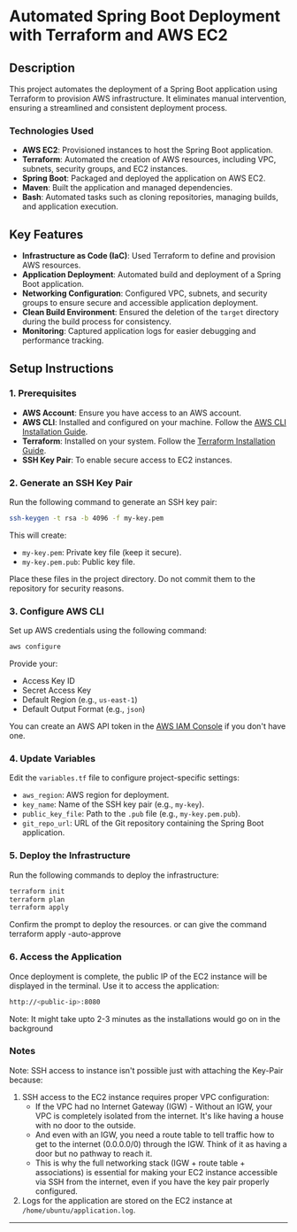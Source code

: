 # Automated Spring Boot Deployment with Terraform and AWS EC2

## **Description**
This project automates the deployment of a Spring Boot application using Terraform to provision AWS infrastructure. It eliminates manual intervention, ensuring a streamlined and consistent deployment process.

### **Technologies Used**
- **AWS EC2**: Provisioned instances to host the Spring Boot application.
- **Terraform**: Automated the creation of AWS resources, including VPC, subnets, security groups, and EC2 instances.
- **Spring Boot**: Packaged and deployed the application on AWS EC2.
- **Maven**: Built the application and managed dependencies.
- **Bash**: Automated tasks such as cloning repositories, managing builds, and application execution.

## **Key Features**
- **Infrastructure as Code (IaC)**: Used Terraform to define and provision AWS resources.
- **Application Deployment**: Automated build and deployment of a Spring Boot application.
- **Networking Configuration**: Configured VPC, subnets, and security groups to ensure secure and accessible application deployment.
- **Clean Build Environment**: Ensured the deletion of the `target` directory during the build process for consistency.
- **Monitoring**: Captured application logs for easier debugging and performance tracking.

## **Setup Instructions**

### **1. Prerequisites**
- **AWS Account**: Ensure you have access to an AWS account.
- **AWS CLI**: Installed and configured on your machine. Follow the [AWS CLI Installation Guide](https://docs.aws.amazon.com/cli/latest/userguide/install-cliv2.html).
- **Terraform**: Installed on your system. Follow the [Terraform Installation Guide](https://developer.hashicorp.com/terraform/tutorials/aws-get-started/install-cli).
- **SSH Key Pair**: To enable secure access to EC2 instances.


### **2. Generate an SSH Key Pair**
Run the following command to generate an SSH key pair:
```bash
ssh-keygen -t rsa -b 4096 -f my-key.pem
```
This will create:
- `my-key.pem`: Private key file (keep it secure).
- `my-key.pem.pub`: Public key file.

Place these files in the project directory. Do not commit them to the repository for security reasons.



### **3. Configure AWS CLI**
Set up AWS credentials using the following command:
```bash
aws configure
```
Provide your:
- Access Key ID
- Secret Access Key
- Default Region (e.g., `us-east-1`)
- Default Output Format (e.g., `json`)

You can create an AWS API token in the [AWS IAM Console](https://console.aws.amazon.com/iam/) if you don't have one.


### **4. Update Variables**
Edit the `variables.tf` file to configure project-specific settings:
- `aws_region`: AWS region for deployment.
- `key_name`: Name of the SSH key pair (e.g., `my-key`).
- `public_key_file`: Path to the `.pub` file (e.g., `my-key.pem.pub`).
- `git_repo_url`: URL of the Git repository containing the Spring Boot application.


### **5. Deploy the Infrastructure**
Run the following commands to deploy the infrastructure:
```bash
terraform init
terraform plan
terraform apply
```
Confirm the prompt to deploy the resources. or can give the command terraform apply -auto-approve


### **6. Access the Application**
Once deployment is complete, the public IP of the EC2 instance will be displayed in the terminal. Use it to access the application:
```bash
http://<public-ip>:8080
```
Note: It might take upto 2-3 minutes as the installations would go on in the background


### **Notes**
Note: SSH access to instance isn't possible just with attaching the Key-Pair because:
1. SSH access to the EC2 instance requires proper VPC configuration:
   - If the VPC had no Internet Gateway (IGW) - Without an IGW, your VPC is completely isolated from the internet. It's like having a house with no door to 
     the outside.
   - And even with an IGW, you need a route table to tell traffic how to get to the internet (0.0.0.0/0) through the IGW. Think of it as having a door but no      pathway to reach it.
   - This is why the full networking stack (IGW + route table + associations) is essential for making your EC2 instance accessible via SSH from the internet,      even if you have the key pair properly configured.
2. Logs for the application are stored on the EC2 instance at `/home/ubuntu/application.log`.

---
